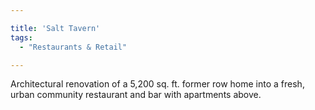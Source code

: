```yaml
---

title: 'Salt Tavern'
tags:
  - "Restaurants & Retail"

---
```


Architectural renovation of a 5,200 sq. ft. former row home into a fresh, urban community restaurant and bar with apartments above.
